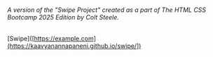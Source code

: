 ###### A version of the "Swipe Project" created as a part of The HTML CSS Bootcamp 2025 Edition by Colt Steele. 
[Swipe]([https://example.com](https://kaavyanannapaneni.github.io/swipe/])


